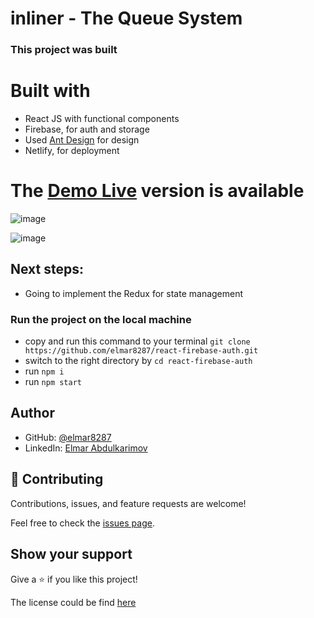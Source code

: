 # inliner - The Queue System

### This project was built 
# Built with

- React JS with functional components
- Firebase, for auth and storage
- Used [Ant Design](https://ant.design/) for design
- Netlify, for deployment

# The [Demo Live]([https://bright-blini-2c8284.netlify.app](https://inliner-queue-system.netlify.app/)) version is available

<!-- <img width="848" alt="Screen Shot 2022-09-02 at 16 11 13" src="https://user-images.githubusercontent.com/49064106/188140193-ddaf8669-70da-4d28-9c7c-04f90c4704ea.png"> -->

![image](https://user-images.githubusercontent.com/49064106/196610624-fc730d1b-daf3-4239-b2ff-a6c958c82ee1.png)

![image](https://user-images.githubusercontent.com/49064106/196610860-1ce70b1f-5547-40fe-ba7d-1888e98fa419.png)


## Next steps:

- Going to implement the Redux for state management

### Run the project on the local machine

- copy and run this command to your terminal `git clone https://github.com/elmar8287/react-firebase-auth.git`
- switch to the right directory by `cd react-firebase-auth`
- run `npm i`
- run `npm start`

## Author

- GitHub: [@elmar8287](https://github.com/elmar8287)
- LinkedIn: [Elmar Abdulkarimov](https://www.linkedin.com/in/elmar.abdulkarimov/)

## 🤝 Contributing

Contributions, issues, and feature requests are welcome!

Feel free to check the [issues page](https://github.com/elmar8287/react-firebase-auth/issues).

## Show your support

Give a ⭐️ if you like this project!

The license could be find [here](https://github.com/elmar8287/react-firebase-auth/blob/dev/LICENSE)

